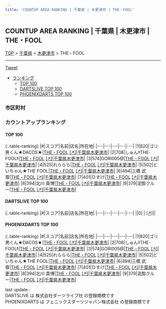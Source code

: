 ```yaml
---
title: 'COUNTUP AREA RANKING | 千葉県 | 木更津市 | THE・FOOL'
---
```

## COUNTUP AREA RANKING | 千葉県 | 木更津市 | THE・FOOL

[TOP](/darts/rank/) > [千葉県](/darts/rank/千葉県/) > [木更津市](/darts/rank/千葉県/木更津市/) > THE・FOOL

___

<a href="https://twitter.com/share?ref_src=twsrc%5Etfw" data-text="COUNTUP AREA RANKING | 千葉県木更津市THE・FOOL" class="twitter-share-button" data-hashtags="DARTSLIVE,PHOENIXDARTS,darts,ダーツ" data-show-count="false">Tweet</a>

* [ランキング](#カウントアップランキング)
    * [TOP 100](#top-100)
    * [DARTSLIVE TOP 100](#dartslive-top-100)
    * [PHOENIXDARTS TOP 100](#phoenixdarts-top-100)

### 市区町村

<ul>

</ul>

### カウントアップランキング

#### TOP 100



{:.table-ranking}
|#|スコア|名前|店名|所在地|
|---|---|---|---|---|
|1|820|<span class="rank-name-pd">ゴリ男くん★DACOS★</span>|<a href="/darts/rank/shops/9846.html">THE・FOOL</a> <a href="https://vs.phoenixdarts.com/jp/shop/shopDetailInfo/s_9846?s_seq=9846">[↗]</a>|<a href="/darts/rank/千葉県/木更津市">千葉県木更津市</a>|
|2|708|<span class="rank-name-pd">しゅん‡THE･FOOL‡</span>|<a href="/darts/rank/shops/9846.html">THE・FOOL</a> <a href="https://vs.phoenixdarts.com/jp/shop/shopDetailInfo/s_9846?s_seq=9846">[↗]</a>|<a href="/darts/rank/千葉県/木更津市">千葉県木更津市</a>|
|3|574|<span class="rank-name-pd">GORI005@</span>|<a href="/darts/rank/shops/9846.html">THE・FOOL</a> <a href="https://vs.phoenixdarts.com/jp/shop/shopDetailInfo/s_9846?s_seq=9846">[↗]</a>|<a href="/darts/rank/千葉県/木更津市">千葉県木更津市</a>|
|4|525|<span class="rank-name-pd">れららら</span>|<a href="/darts/rank/shops/9846.html">THE・FOOL</a> <a href="https://vs.phoenixdarts.com/jp/shop/shopDetailInfo/s_9846?s_seq=9846">[↗]</a>|<a href="/darts/rank/千葉県/木更津市">千葉県木更津市</a>|
|5|502|<span class="rank-name-pd">どいちゃん★THE FOOL</span>|<a href="/darts/rank/shops/9846.html">THE・FOOL</a> <a href="https://vs.phoenixdarts.com/jp/shop/shopDetailInfo/s_9846?s_seq=9846">[↗]</a>|<a href="/darts/rank/千葉県/木更津市">千葉県木更津市</a>|
|6|494|<span class="rank-name-pd"><span class="pro-icon-pd"></span>三橋 武尊</span>|<a href="/darts/rank/shops/9846.html">THE・FOOL</a> <a href="https://vs.phoenixdarts.com/jp/shop/shopDetailInfo/s_9846?s_seq=9846">[↗]</a>|<a href="/darts/rank/千葉県/木更津市">千葉県木更津市</a>|
|7|401|<span class="rank-name-pd">Ｄすけ</span>|<a href="/darts/rank/shops/9846.html">THE・FOOL</a> <a href="https://vs.phoenixdarts.com/jp/shop/shopDetailInfo/s_9846?s_seq=9846">[↗]</a>|<a href="/darts/rank/千葉県/木更津市">千葉県木更津市</a>|
|8|394|<span class="rank-name-pd">北川 貴博</span>|<a href="/darts/rank/shops/9846.html">THE・FOOL</a> <a href="https://vs.phoenixdarts.com/jp/shop/shopDetailInfo/s_9846?s_seq=9846">[↗]</a>|<a href="/darts/rank/千葉県/木更津市">千葉県木更津市</a>|
|9|379|<span class="rank-name-pd">泥酔クルー</span>|<a href="/darts/rank/shops/9846.html">THE・FOOL</a> <a href="https://vs.phoenixdarts.com/jp/shop/shopDetailInfo/s_9846?s_seq=9846">[↗]</a>|<a href="/darts/rank/千葉県/木更津市">千葉県木更津市</a>|


#### DARTSLIVE TOP 100



{:.table-ranking}
|#|スコア|名前|店名|所在地|
|---|---|---|---|---|
||0|<span class="rank-name-dl"> </span>|<a href="/darts/rank/shops/.html"></a> <a href="">[↗]</a>|<a href="/darts/rank//"></a>|


#### PHOENIXDARTS TOP 100



{:.table-ranking}
|#|スコア|名前|店名|所在地|
|---|---|---|---|---|
|1|820|<span class="rank-name-pd">ゴリ男くん★DACOS★</span>|<a href="/darts/rank/shops/9846.html">THE・FOOL</a> <a href="https://vs.phoenixdarts.com/jp/shop/shopDetailInfo/s_9846?s_seq=9846">[↗]</a>|<a href="/darts/rank/千葉県/木更津市">千葉県木更津市</a>|
|2|708|<span class="rank-name-pd">しゅん‡THE･FOOL‡</span>|<a href="/darts/rank/shops/9846.html">THE・FOOL</a> <a href="https://vs.phoenixdarts.com/jp/shop/shopDetailInfo/s_9846?s_seq=9846">[↗]</a>|<a href="/darts/rank/千葉県/木更津市">千葉県木更津市</a>|
|3|574|<span class="rank-name-pd">GORI005@</span>|<a href="/darts/rank/shops/9846.html">THE・FOOL</a> <a href="https://vs.phoenixdarts.com/jp/shop/shopDetailInfo/s_9846?s_seq=9846">[↗]</a>|<a href="/darts/rank/千葉県/木更津市">千葉県木更津市</a>|
|4|525|<span class="rank-name-pd">れららら</span>|<a href="/darts/rank/shops/9846.html">THE・FOOL</a> <a href="https://vs.phoenixdarts.com/jp/shop/shopDetailInfo/s_9846?s_seq=9846">[↗]</a>|<a href="/darts/rank/千葉県/木更津市">千葉県木更津市</a>|
|5|502|<span class="rank-name-pd">どいちゃん★THE FOOL</span>|<a href="/darts/rank/shops/9846.html">THE・FOOL</a> <a href="https://vs.phoenixdarts.com/jp/shop/shopDetailInfo/s_9846?s_seq=9846">[↗]</a>|<a href="/darts/rank/千葉県/木更津市">千葉県木更津市</a>|
|6|494|<span class="rank-name-pd"><span class="pro-icon-pd"></span>三橋 武尊</span>|<a href="/darts/rank/shops/9846.html">THE・FOOL</a> <a href="https://vs.phoenixdarts.com/jp/shop/shopDetailInfo/s_9846?s_seq=9846">[↗]</a>|<a href="/darts/rank/千葉県/木更津市">千葉県木更津市</a>|
|7|401|<span class="rank-name-pd">Ｄすけ</span>|<a href="/darts/rank/shops/9846.html">THE・FOOL</a> <a href="https://vs.phoenixdarts.com/jp/shop/shopDetailInfo/s_9846?s_seq=9846">[↗]</a>|<a href="/darts/rank/千葉県/木更津市">千葉県木更津市</a>|
|8|394|<span class="rank-name-pd">北川 貴博</span>|<a href="/darts/rank/shops/9846.html">THE・FOOL</a> <a href="https://vs.phoenixdarts.com/jp/shop/shopDetailInfo/s_9846?s_seq=9846">[↗]</a>|<a href="/darts/rank/千葉県/木更津市">千葉県木更津市</a>|
|9|379|<span class="rank-name-pd">泥酔クルー</span>|<a href="/darts/rank/shops/9846.html">THE・FOOL</a> <a href="https://vs.phoenixdarts.com/jp/shop/shopDetailInfo/s_9846?s_seq=9846">[↗]</a>|<a href="/darts/rank/千葉県/木更津市">千葉県木更津市</a>|


<div class="footer border-top border-gray-light mt-5 pt-3 text-right text-gray">
    last update : <span style="font-weight: italic" id="foot_last_modified"></span><br />
    DARTSLIVE は 株式会社ダーツライブ社 の登録商標です<br />
    PHOENIXDARTS は フェニックスダーツジャパン株式会社 の登録商標です<br />
</div>

<script src="https://cdnjs.cloudflare.com/ajax/libs/jquery.tablesorter/2.31.3/js/jquery.tablesorter.min.js" integrity="sha512-qzgd5cYSZcosqpzpn7zF2ZId8f/8CHmFKZ8j7mU4OUXTNRd5g+ZHBPsgKEwoqxCtdQvExE5LprwwPAgoicguNg==" crossorigin="anonymous" referrerpolicy="no-referrer"></script>
<link rel="stylesheet" href="https://cdnjs.cloudflare.com/ajax/libs/jquery.tablesorter/2.31.3/css/theme.default.min.css" integrity="sha512-wghhOJkjQX0Lh3NSWvNKeZ0ZpNn+SPVXX1Qyc9OCaogADktxrBiBdKGDoqVUOyhStvMBmJQ8ZdMHiR3wuEq8+w==" crossorigin="anonymous" referrerpolicy="no-referrer" />
<script>
$(function() {
    $(".table-ranking").tablesorter({sortList:[[0, 0]]});
    $("#foot_last_modified").text(formatDate(new Date(document.lastModified), 'yyyy-MM-dd HH:mm:ss'));
});
</script>

<script async src="https://platform.twitter.com/widgets.js" charset="utf-8"></script>
